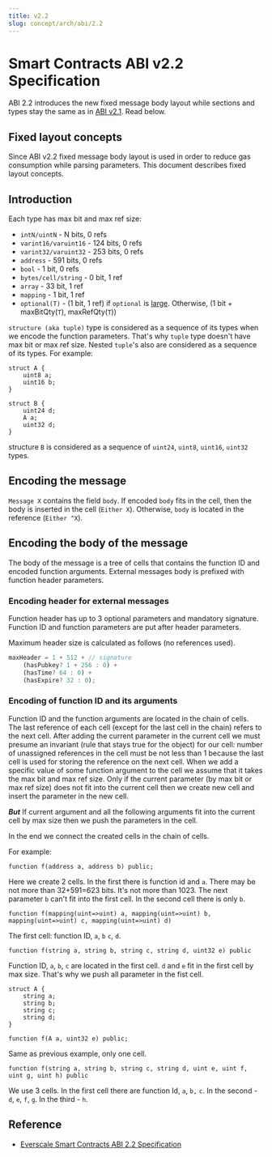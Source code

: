 ```yaml
---
title: v2.2
slug: concept/arch/abi/2.2
---
```

# Smart Contracts ABI v2.2 Specification

ABI 2.2 introduces the new fixed message body layout while sections and types stay the same as in [ABI v2.1](2.1.md). Read below.

## Fixed layout concepts

Since ABI v2.2 fixed message body layout is used in order to reduce gas consumption while parsing parameters. This document describes fixed layout concepts.

## Introduction

Each type has max bit and max ref size:

- `intN/uintN` - N bits, 0 refs
- `varint16/varuint16` - 124 bits, 0 refs
- `varint32/varuint32` - 253 bits, 0 refs
- `address` - 591 bits, 0 refs
- `bool` - 1 bit, 0 refs
- `bytes/cell/string` - 0 bit, 1 ref
- `array` - 33 bit, 1 ref
- `mapping` - 1 bit, 1 ref
- `optional(T)` - (1 bit, 1 ref) if `optional` is [large](2.1.md#optionalinnertype). Otherwise, (1 bit + maxBitQty(`T`), maxRefQty(`T`))

`structure (aka tuple)` type is considered as a sequence of its types when we encode the function parameters. That's why `tuple` type doesn't have max bit or max ref size. Nested `tuple`'s also are considered as a sequence of its types. For example:

```solidity
struct A {
	uint8 a;
	uint16 b;
}

struct B {
	uint24 d;
	A a;
	uint32 d;
}
```

structure `B` is considered as a sequence of `uint24`, `uint8`, `uint16`, `uint32` types.

## Encoding the message

`Message X` contains the field `body`. If encoded `body` fits in the cell, then the body is inserted in the cell (`Either X`). Otherwise, `body` is located in the reference (`Either ^X`).

## Encoding the body of the message

The body of the message is a tree of cells that contains the function ID and encoded function arguments. External messages body is prefixed with function header parameters.

### Encoding header for external messages

Function header has up to 3 optional parameters and mandatory signature. Function ID and function parameters are put after header parameters.

Maximum header size is calculated as follows (no references used).

```jsx
maxHeader = 1 + 512 + // signature
    (hasPubkey? 1 + 256 : 0) +
    (hasTime? 64 : 0) +
    (hasExpire? 32 : 0);
```


### Encoding of function ID and its arguments

Function ID and the function arguments are located in the chain of cells. The last reference of each cell (except for the last cell in the chain) refers to the next cell. After adding the current parameter in the current cell we must presume an invariant (rule that stays true for the object) for our cell: number of unassigned references in the cell must be not less than 1 because the last cell is used for storing the reference on the next cell. When we add a specific value of some function argument to the cell we assume that it takes the max bit and max ref size. Only if the current parameter (by max bit or max ref size) does not fit into the current cell then we create new cell and insert the parameter in the new cell.

***But*** If current argument and all the following arguments fit into the current cell by max size then we push the parameters in the cell.

In the end we connect the created cells in the chain of cells.

For example:

```solidity
function f(address a, address b) public;
```

Here we create 2 cells. In the first there is function id and  `a`. There may be not more than 32+591=623 bits. It's not more than 1023. The next parameter `b` can't fit into the first cell. In the second cell there is only `b`.

```solidity
function f(mapping(uint=>uint) a, mapping(uint=>uint) b, mapping(uint=>uint) c, mapping(uint=>uint) d)
```

The first cell: function ID, `a`, `b` `c`, `d`.

```solidity
function f(string a, string b, string c, string d, uint32 e) public
```

Function ID, `a`, `b`, `c` are located in the first cell. `d` and `e` fit in the first cell by max size. That's why we push all parameter in the fist cell.

```solidity
struct A {
	string a;
	string b;
	string c;
	string d;
}

function f(A a, uint32 e) public;
```

Same as previous example, only one cell.

```solidity
function f(string a, string b, string c, string d, uint e, uint f, uint g, uint h) public
```

We use 3 cells. In the first cell there are function Id, `a`, `b,` `c`. In the second - `d`, `e`, `f`, `g`. In the third - `h`.

## Reference

- [Everscale Smart Contracts ABI 2.2 Specification](https://github.com/tonlabs/ton-labs-abi/blob/master/docs/ABI_2.2_spec.md)
